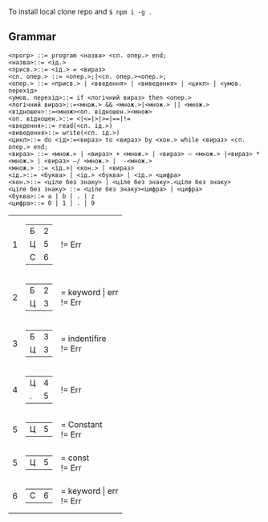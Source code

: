 To install local clone repo and `$ npm i -g .`

## Grammar
```
<прогр> ::= program <назва> <сп. опер.> end;
<назва>::= <ід.>
<присв.>::= <ід.> = <вираз>
<сп. опер.> ::= <опер.>;|<сп. опер.><опер.>;
<опер.> ::= <присв.> | <введення> | <виведення> | <цикл> | <умов. перехід>
<умов. перехід>::= if <логічний вираз> then <опер.>
<логічний вираз>::=<множ.> && <множ.>|<множ.> || <множ.>
<відношен>::=<множ><оп. відношен.><множ>
<оп. відношен.>::= <|<=|>|>=|==|!=
<введення>::= read(<сп. ід.>)
<виведення>::= write(<сп. ід.>)
<цикл>::= do <ід>:=<вираз> to <вираз> by <кон.> while <вираз> <сп. опер.> end;
<вираз> ::= <множ.> | <вираз> + <множ.> | <вираз> – <множ.> |<вираз> * <множ.> | <вираз> –/ <множ.> |  -<множ.>
<множ.> ::= <ід.>| <кон.> | <вираз>
<ід.>::= <буква> | <ід.> <буква> | <ід.> <цифра>
<кон.>::= <ціле без знаку> | <ціле без знаку>.<ціле без знаку>
<ціле без знаку> ::= <ціле без знаку><цифра> | <цифра>
<буква>::= а | b | . | z
<цифра>::= 0 | 1 | . | 9

```

<table>
  <tr>
    <td>1</td>
    <td>
      <table>
        <tr>
          <td>Б</td>
          <td>2</td>
        </tr>
        <tr>
          <td>Ц</td>
          <td>5</td>
        </tr>
        <tr>
          <td>C</td>
          <td>6</td>
        </tr>
      </table>
    </td>
    <td>
      <div>!= Err</div>
    </td>
  </tr>
  <tr>
    <td>2</td>
    <td>
      <table>
        <tr>
          <td>Б</td>
          <td>2</td>
        </tr>
        <tr>
          <td>Ц</td>
          <td>3</td>
        </tr>
      </table>
    </td>
    <td>
      <div>= keyword | err</div>
      <div>!= Err</div>
    </td>
  </tr>
  <tr>
    <td>3</td>
    <td>
      <table>
        <tr>
          <td>Б</td>
          <td>3</td>
        </tr>
        <tr>
          <td>Ц</td>
          <td>3</td>
        </tr>
      </table>
    </td>
    <td>
      <div>= indentifire</div>
      <div>!= Err</div>
    </td>
  </tr>
  <tr>
    <td>4</td>
    <td>
      <table>
        <tr>
          <td>Ц</td>
          <td>4</td>
        </tr>
        <tr>
          <td>.</td>
          <td>5</td>
        </tr>
      </table>
    </td>
    <td>
      <div>!= Err</div>
    </td>
  </tr>
  <tr>
    <td>5</td>
    <td>
      <table>
        <tr>
          <td>Ц</td>
          <td>5</td>
        </tr>
      </table>
    </td>
    <td>
      <div>= Constant</div>
      <div>!= Err</div>
    </td>
  </tr>
  <tr>
    <td>5</td>
    <td>
      <table>
        <tr>
          <td>Ц</td>
          <td>5</td>
        </tr>
      </table>
    </td>
    <td>
      <div>= const</div>
      <div>!= Err</div>
    </td>
  </tr>
  <tr>
    <td>6</td>
    <td>
      <table>
        <tr>
          <td>C</td>
          <td>6</td>
        </tr>
      </table>
    </td>
    <td>
      <div>= keyword | err</div>
      <div>!= Err</div>
    </td>
  </tr>
</table>
